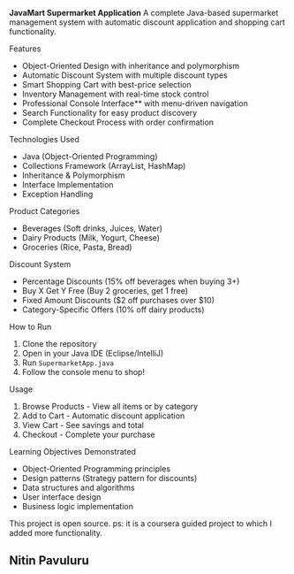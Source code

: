 **JavaMart Supermarket Application**
A complete Java-based supermarket management system with automatic discount application and shopping cart functionality.

Features
- Object-Oriented Design with inheritance and polymorphism
- Automatic Discount System with multiple discount types
- Smart Shopping Cart with best-price selection
- Inventory Management with real-time stock control
- Professional Console Interface** with menu-driven navigation
- Search Functionality for easy product discovery
- Complete Checkout Process with order confirmation

Technologies Used
- Java (Object-Oriented Programming)
- Collections Framework (ArrayList, HashMap)
- Inheritance & Polymorphism
- Interface Implementation
- Exception Handling

Product Categories
- Beverages (Soft drinks, Juices, Water)
- Dairy Products (Milk, Yogurt, Cheese)
- Groceries (Rice, Pasta, Bread)

Discount System
- Percentage Discounts (15% off beverages when buying 3+)
- Buy X Get Y Free (Buy 2 groceries, get 1 free)
- Fixed Amount Discounts ($2 off purchases over $10)
- Category-Specific Offers (10% off dairy products)

How to Run
1. Clone the repository
2. Open in your Java IDE (Eclipse/IntelliJ)
3. Run `SupermarketApp.java`
4. Follow the console menu to shop!

Usage
1. Browse Products - View all items or by category
2. Add to Cart - Automatic discount application
3. View Cart - See savings and total
4. Checkout - Complete your purchase

 Learning Objectives Demonstrated
- Object-Oriented Programming principles
- Design patterns (Strategy pattern for discounts)
- Data structures and algorithms
- User interface design
- Business logic implementation

This project is open source. 
ps: it is a coursera guided project to which I added more functionality.

## Nitin Pavuluru
